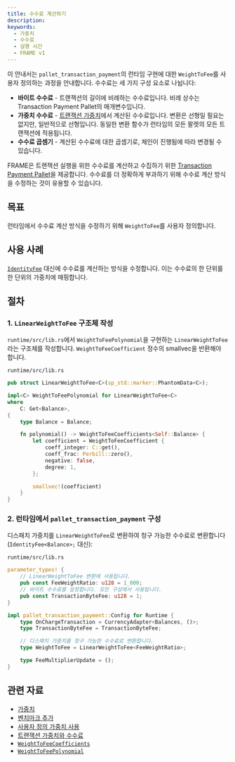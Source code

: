 ```yaml
---
title: 수수료 계산하기
description:
keywords:
  - 가중치
  - 수수료
  - 실행 시간
  - FRAME v1
---
```


이 안내서는 `pallet_transaction_payment`의 런타임 구현에 대한 `WeightToFee`를 사용자 정의하는 과정을 안내합니다.
수수료는 세 가지 구성 요소로 나뉩니다:

- **바이트 수수료** - 트랜잭션의 길이에 비례하는 수수료입니다.
  비례 상수는 Transaction Payment Pallet의 매개변수입니다.
- **가중치 수수료** - [트랜잭션 가중치](/build/tx-weights-fees)에서 계산된 수수료입니다.
  변환은 선형일 필요는 없지만, 일반적으로 선형입니다.
  동일한 변환 함수가 런타임의 모든 팔렛의 모든 트랜잭션에 적용됩니다.
- **수수료 곱셈기** - 계산된 수수료에 대한 곱셈기로, 체인이 진행됨에 따라 변경될 수 있습니다.

FRAME은 트랜잭션 실행을 위한 수수료를 계산하고 수집하기 위한 [Transaction Payment Pallet](https://paritytech.github.io/substrate/master/pallet_transaction_payment/index.html)을 제공합니다.
수수료를 더 정확하게 부과하기 위해 수수료 계산 방식을 수정하는 것이 유용할 수 있습니다.

## 목표

런타임에서 수수료 계산 방식을 수정하기 위해 `WeightToFee`를 사용자 정의합니다.

## 사용 사례

[`IdentityFee`](https://paritytech.github.io/substrate/master/frame_support/weights/struct.IdentityFee.html) 대신에 수수료를 계산하는 방식을 수정합니다. 이는 수수료의 한 단위를 한 단위의 가중치에 매핑합니다.

## 절차

### 1. `LinearWeightToFee` 구조체 작성

`runtime/src/lib.rs`에서 `WeightToFeePolynomial`을 구현하는 `LinearWeightToFee`라는 구조체를 작성합니다.
`WeightToFeeCoefficient` 정수의 smallvec을 반환해야 합니다.

`runtime/src/lib.rs`

```rust
pub struct LinearWeightToFee<C>(sp_std::marker::PhantomData<C>);

impl<C> WeightToFeePolynomial for LinearWeightToFee<C>
where
	C: Get<Balance>,
{
	type Balance = Balance;

	fn polynomial() -> WeightToFeeCoefficients<Self::Balance> {
		let coefficient = WeightToFeeCoefficient {
			coeff_integer: C::get(),
			coeff_frac: Perbill::zero(),
			negative: false,
			degree: 1,
		};

		smallvec!(coefficient)
	}
}
```

### 2. 런타임에서 `pallet_transaction_payment` 구성

디스패치 가중치를 `LinearWeightToFee`로 변환하여 청구 가능한 수수료로 변환합니다 (`IdentityFee<Balance>;` 대신):

`runtime/src/lib.rs`

```rust
parameter_types! {
    // LinearWeightToFee 변환에 사용됩니다.
	pub const FeeWeightRatio: u128 = 1_000;
	// 바이트 수수료를 설정합니다. 모든 구성에서 사용됩니다.
	pub const TransactionByteFee: u128 = 1;
}

impl pallet_transaction_payment::Config for Runtime {
	type OnChargeTransaction = CurrencyAdapter<Balances, ()>;
	type TransactionByteFee = TransactionByteFee;

	// 디스패치 가중치를 청구 가능한 수수료로 변환합니다.
	type WeightToFee = LinearWeightToFee<FeeWeightRatio>;

	type FeeMultiplierUpdate = ();
}
```

## 관련 자료

- [가중치](/reference/glossary#weight)
- [벤치마크 추가](/reference/how-to-guides/weights/add-benchmarks/)
- [사용자 정의 가중치 사용](/reference/how-to-guides/weights/use-custom-weights)
- [트랜잭션 가중치와 수수료](/build/tx-weights-fees)
- [`WeightToFeeCoefficients`](https://paritytech.github.io/substrate/master/frame_support/weights/type.WeightToFeeCoefficients.html)
- [`WeightToFeePolynomial`](https://paritytech.github.io/substrate/master/frame_support/weights/trait.WeightToFeePolynomial.html)